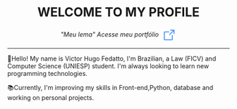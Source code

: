 <h1 align="center">WELCOME TO MY PROFILE</h1>

<p align="center">
  <i>
    "Meu lema"
    <a href="https://seuportifolio.com" target="_blank" style="text-decoration: none;">
      Acesse meu portfólio
      <img src="assets/icons/arrow-square-out.png" alt="link" style="vertical-align: middle; margin-left: 4px;" />
    </a>
  </i>
</p>

---

👋Hello! My name is Victor Hugo Fedatto, I'm Brazilian, a Law (FICV) and Computer Science (UNIESP) student. I'm always looking to learn new programming technologies.

📚Currently, I'm improving my skills in Front-end,Python, database and working on personal projects.